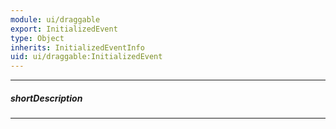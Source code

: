 ```yaml
---
module: ui/draggable
export: InitializedEvent
type: Object
inherits: InitializedEventInfo
uid: ui/draggable:InitializedEvent
---
```

---
##### shortDescription
<!-- Description goes here -->

---
<!-- Description goes here -->
